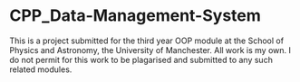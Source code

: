 # CPP_Data-Management-System

This is a project submitted for the third year OOP module at the School of Physics and Astronomy, the University of Manchester. All work is my own. I do not permit for this work to be plagarised and submitted to any such related modules.
